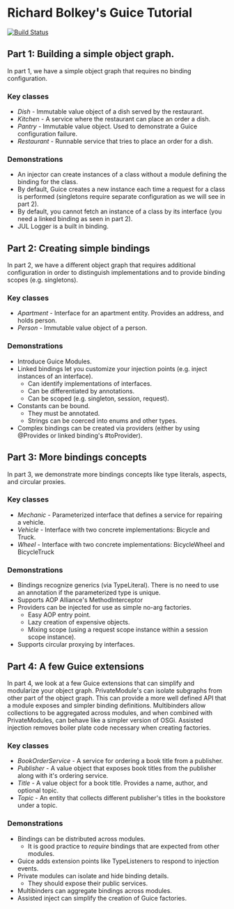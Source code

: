 Richard Bolkey's Guice Tutorial
==============

[![Build Status](https://travis-ci.org/rbolkey/guice-tutorials.png)](https://travis-ci.org/rbolkey/guice-tutorials)

## Part 1: Building a simple object graph.

In part 1, we have a simple object graph that requires no binding configuration.

### Key classes

+ *Dish* - Immutable value object of a dish served by the restaurant.
+ *Kitchen* - A service where the restaurant can place an order a dish.
+ *Pantry* - Immutable value object. Used to demonstrate a Guice configuration failure.
+ *Restaurant* - Runnable service that tries to place an order for a dish.

### Demonstrations

+ An injector can create instances of a class without a module defining the binding for the class.
+ By default, Guice creates a new instance each time a request for a class is performed (singletons require
  separate configuration as we will see in part 2).
+ By default, you cannot fetch an instance of a class by its interface (you need a linked binding as seen in part 2).
+ JUL Logger is a built in binding.

## Part 2: Creating simple bindings

In part 2, we have a different object graph that requires additional configuration in order to distinguish implementations and
to provide binding scopes (e.g. singletons).

### Key classes

+ *Apartment* - Interface for an apartment entity. Provides an address, and holds person.
+ *Person* - Immutable value object of a person.

### Demonstrations

+ Introduce Guice Modules.
+ Linked bindings let you customize your injection points (e.g. inject instances of an interface).
  + Can identify implementations of interfaces.
  + Can be differentiated by annotations.
  + Can be scoped (e.g. singleton, session, request).
+ Constants can be bound.
  + They must be annotated.
  + Strings can be coerced into enums and other types.
+ Complex bindings can be created via providers (either by using @Provides or linked binding's #toProvider).

## Part 3: More bindings concepts

In part 3, we demonstrate more bindings concepts like type literals, aspects, and circular proxies.

### Key classes

+ *Mechanic* - Parameterized interface that defines a service for repairing a vehicle.
+ *Vehicle* - Interface with two concrete implementations: Bicycle and Truck.
+ *Wheel* - Interface with two concrete implementations: BicycleWheel and BicycleTruck

### Demonstrations

+ Bindings recognize generics (via TypeLiteral). There is no need to use an annotation if the parameterized type is unique.
+ Supports AOP Alliance's MethodInterceptor
+ Providers can be injected for use as simple no-arg factories.
  + Easy AOP entry point.
  + Lazy creation of expensive objects.
  + Mixing scope (using a request scope instance within a session scope instance).
+ Supports circular proxying by interfaces.

## Part 4: A few Guice extensions

In part 4, we look at a few Guice extensions that can simplify and modularize your object graph. PrivateModule's can
isolate subgraphs from other part of the object graph. This can provide a more well defined API that a module exposes
and simpler binding definitions. Multibinders allow collections to be aggregated across modules, and when combined with
PrivateModules, can behave like a simpler version of OSGi. Assisted injection removes boiler plate code necessary when
creating factories.

### Key classes

+ *BookOrderService* - A service for ordering a book title from a publisher.
+ *Publisher* - A value object that exposes book titles from the publisher along with it's ordering service.
+ *Title* - A value object for a book title. Provides a name, author, and optional topic.
+ *Topic* - An entity that collects different publisher's titles in the bookstore under a topic.

### Demonstrations

+ Bindings can be distributed across modules.
  + It is good practice to *require* bindings that are expected from other modules.
+ Guice adds extension points like TypeListeners to respond to injection events.
+ Private modules can isolate and hide binding details.
  + They should expose their public services.
+ Multibinders can aggregate bindings across modules.
+ Assisted inject can simplify the creation of Guice factories.